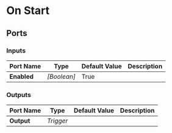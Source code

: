 # On Start

## Ports

### Inputs

Port Name|Type|Default Value|Description
---|---|---|---
**Enabled**|_[Boolean]_|True|
### Outputs

Port Name|Type|Default Value|Description
---|---|---|---
**Output**|_Trigger_||
